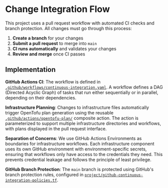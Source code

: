# Change Integration Flow

This project uses a pull request workflow with automated CI checks and branch protection. All changes must go through this process:

1. **Create a branch** for your changes
2. **Submit a pull request** to merge into `main`
3. **CI runs automatically** and validates your changes
4. **Review and merge** once CI passes

## Implementation

**GitHub Actions CI**: The workflow is defined in [`.github/workflows/continuous-integration.yaml`](../.github/workflows/continuous-integration.yaml). A workflow defines a DAG (Directed Acyclic Graph) of tasks that run either sequentially or in parallel, depending on their dependencies.

**Infrastructure Planning**: Changes to infrastructure files automatically trigger OpenTofu plan generation using the reusable [`.github/actions/opentofu-plan/`](../.github/actions/opentofu-plan/) composite action. The action is parameterized to support multiple infrastructure directories and workflows, with plans displayed in the pull request interface.

**Separation of Concerns**: We use GitHub Actions Environments as boundaries for infrastructure workflows. Each infrastructure component uses its own GitHub environment with environment-specific secrets, ensuring that workflows only have access to the credentials they need. This prevents credential leakage and follows the principle of least privilege.

**GitHub Branch Protection**: The `main` branch is protected using GitHub's branch protection rules, configured in [`project/github-continuous-integration-policies.tf`](../project/github-continuous-integration-policies.tf).
